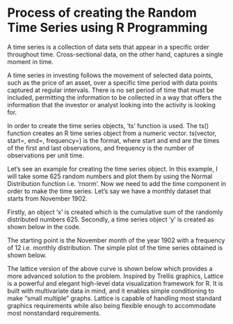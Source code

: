 # Process of creating the Random Time Series using R Programming
A time series is a collection of data sets that appear in a specific order throughout time. Cross-sectional data, on the other hand, captures a single moment in time.

A time series in investing follows the movement of selected data points, such as the price of an asset, over a specific time period with data points captured at regular intervals. There is no set period of time that must be included, permitting the information to be collected in a way that offers the information that the investor or analyst looking into the activity is looking for.

In order to create the time series objects, ‘ts’ function is used. The ts() function creates an R time series object from a numeric vector. ts(vector, start=, end=, frequency=) is the format, where start and end are the times of the first and last observations, and frequency is the number of observations per unit time.

Let’s see an example for creating the time series object. In this example, I will take some 625 random numbers and plot them by using the Normal Distribution function i.e. ‘rnorm’. Now we need to add the time component in order to make the time series. Let’s say we have a monthly dataset that starts from November 1902.

Firstly, an object ‘x’ is created which is the cumulative sum of the randomly distributed numbers 625. Secondly, a time series object ‘y’ is created as shown below in the code.


The starting point is the November month of the year 1902 with a frequency of 12 i.e. monthly distribution. The simple plot of the time series obtained is shown below.


The lattice version of the above curve is shown below which provides a more advanced solution to the problem. Inspired by Trellis graphics, Lattice is a powerful and elegant high-level data visualization framework for R. It is built with multivariate data in mind, and it enables simple conditioning to make “small multiple” graphs. Lattice is capable of handling most standard graphics requirements while also being flexible enough to accommodate most nonstandard requirements.

